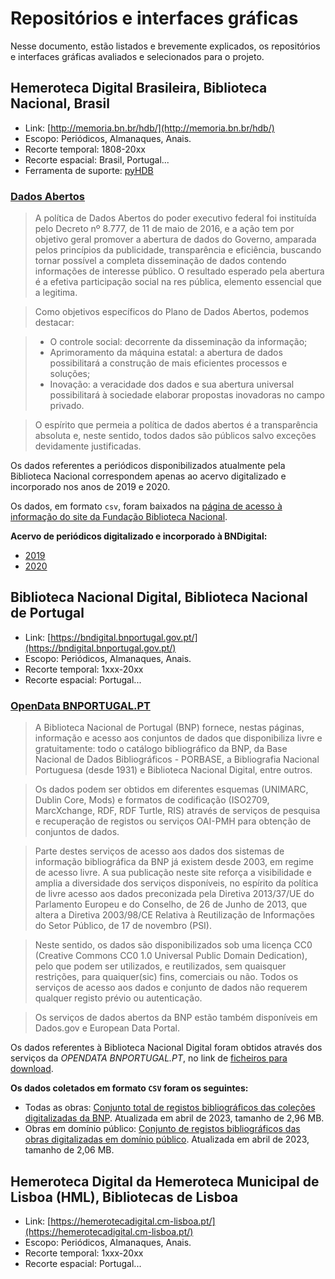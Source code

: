 # Repositórios e interfaces gráficas

Nesse documento, estão listados e brevemente explicados, os repositórios e interfaces gráficas avaliados e selecionados para o projeto.

## Hemeroteca Digital Brasileira, Biblioteca Nacional, Brasil

- Link: [http://memoria.bn.br/hdb/](http://memoria.bn.br/hdb/)
- Escopo: Periódicos, Almanaques, Anais.
- Recorte temporal: 1808-20xx
- Recorte espacial: Brasil, Portugal...
- Ferramenta de suporte: [pyHDB](https://ericbrasiln.github.io/pyHDB/)


### [Dados Abertos](https://www.gov.br/bn/pt-br/acesso-a-informacao-2/dados-abertos/dados-abertos)

>A política de Dados Abertos do poder executivo federal foi instituída pelo Decreto nº 8.777, de 11 de maio de 2016, e a ação tem por objetivo geral promover a abertura de dados do Governo, amparada pelos princípios da publicidade, transparência e eficiência, buscando tornar possível a completa disseminação de dados contendo informações de interesse público. O resultado esperado pela abertura é a efetiva participação social na res pública, elemento essencial que a legitima. 

>Como objetivos específicos do Plano de Dados Abertos, podemos destacar:

>- O controle social: decorrente da disseminação da informação;
>- Aprimoramento da máquina estatal: a abertura de dados possibilitará a construção de mais eficientes processos e soluções;
>- Inovação: a veracidade dos dados e sua abertura universal possibilitará à sociedade elaborar propostas inovadoras no campo privado.  

>O espírito que permeia a política de dados abertos é a transparência absoluta e, neste sentido, todos dados são públicos salvo exceções devidamente justificadas. 

Os dados referentes a periódicos disponibilizados atualmente pela Biblioteca Nacional correspondem apenas ao acervo digitalizado e incorporado nos anos de 2019 e 2020.

Os dados, em formato `csv`, foram baixados na [página de acesso à informação do site da Fundação Biblioteca Nacional](https://www.gov.br/bn/pt-br/acesso-a-informacao-2/dados-abertos/dados-abertos).

**Acervo de periódicos digitalizado e incorporado à BNDigital:**

- [2019](BND-BR/bnd-br_periodicos_2019.csv)
- [2020](BND-BR/bnd-br_periodicos_2020.csv)

## Biblioteca Nacional Digital, Biblioteca Nacional de Portugal

- Link: [https://bndigital.bnportugal.gov.pt/](https://bndigital.bnportugal.gov.pt/)
- Escopo: Periódicos, Almanaques, Anais.
- Recorte temporal: 1xxx-20xx
- Recorte espacial: Portugal...

### [OpenData BNPORTUGAL.PT](https://opendata.bnportugal.gov.pt/index.htm)

> A Biblioteca Nacional de Portugal (BNP) fornece, nestas páginas, informação e acesso aos conjuntos de dados que disponibiliza livre e gratuitamente: todo o catálogo bibliográfico da BNP, da Base Nacional de Dados Bibliográficos - PORBASE, a Bibliografia Nacional Portuguesa (desde 1931) e Biblioteca Nacional Digital, entre outros.

>Os dados podem ser obtidos em diferentes esquemas (UNIMARC, Dublin Core, Mods) e formatos de codificação (ISO2709, MarcXchange, RDF, RDF Turtle, RIS) através de serviços de pesquisa e recuperação de registos ou serviços OAI-PMH para obtenção de conjuntos de dados.

>Parte destes serviços de acesso aos dados dos sistemas de informação bibliográfica da BNP já existem desde 2003, em regime de acesso livre. A sua publicação neste site reforça a visibilidade e amplia a diversidade dos serviços disponíveis, no espírito da política de livre acesso aos dados preconizada pela Diretiva 2013/37/UE do Parlamento Europeu e do Conselho, de 26 de Junho de 2013, que altera a Diretiva 2003/98/CE Relativa à Reutilização de Informações do Setor Público, de 17 de novembro (PSI).

>Neste sentido, os dados são disponibilizados sob uma licença CC0 (Creative Commons CC0 1.0 Universal Public Domain Dedication), pelo que podem ser utilizados, e reutilizados, sem quaisquer restrições, para quaiquer(sic) fins, comerciais ou não. Todos os serviços de acesso aos dados e conjunto de dados não requerem qualquer registo prévio ou autenticação.

>Os serviços de dados abertos da BNP estão também disponíveis em Dados.gov e European Data Portal.

Os dados referentes à Biblioteca Nacional Digital foram obtidos através dos serviços da *OPENDATA BNPORTUGAL.PT*, no link de [ficheiros para download](https://opendata.bnportugal.gov.pt/downloads.htm).

**Os dados coletados em formato `CSV` foram os seguintes:**

- Todas as obras: [Conjunto total de registos bibliográficos das coleções digitalizadas da BNP](BND-PT/bnd-pt.csv). Atualizada em abril de 2023, tamanho de 2,96 MB.
- Obras em domínio público: [Conjunto de registos bibliográficos das obras digitalizadas em domínio público](BND-PT/bnd-pt_livre.csv). Atualizada em abril de 2023, tamanho de 2,06 MB.

## Hemeroteca Digital da Hemeroteca Municipal de Lisboa (HML), Bibliotecas de Lisboa

- Link: [https://hemerotecadigital.cm-lisboa.pt/](https://hemerotecadigital.cm-lisboa.pt/)
- Escopo: Periódicos, Almanaques, Anais.
- Recorte temporal: 1xxx-20xx
- Recorte espacial: Portugal...

